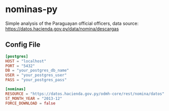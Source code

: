 # nominas-py
Simple analysis of the Paraguayan official officers, data source: https://datos.hacienda.gov.py/data/nomina/descargas

## Config File

```toml
[postgres]
HOST = "localhost"
PORT = "5432"
DB = "your_postgres_db_name"
USER = "your_postgres_user"
PASS = "your_postgres_pass"

[nominas]
RESOURCE = "https://datos.hacienda.gov.py/odmh-core/rest/nomina/datos"
ST_MONTH_YEAR = "2013-12"
FORCE_DOWNLOAD = false
```
